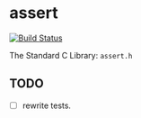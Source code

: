 # assert

[![Build Status](https://travis-ci.org/DeidaraC/assert.svg?branch=master)](https://travis-ci.org/DeidaraC/assert)

The Standard C Library: `assert.h`

## TODO

- [ ] rewrite tests.
